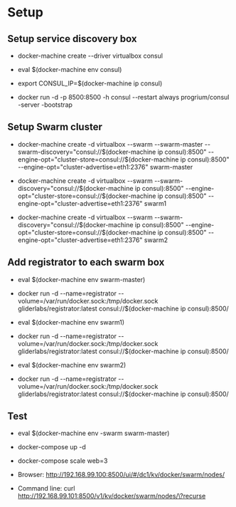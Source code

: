 Setup
====

Setup service discovery box
---------------------------------
- docker-machine create --driver virtualbox consul

- eval $(docker-machine env consul)

- export CONSUL_IP=$(docker-machine ip consul)

- docker run -d -p 8500:8500 -h consul --restart always progrium/consul -server -bootstrap

Setup Swarm cluster
-------------------------
- docker-machine create -d virtualbox  --swarm --swarm-master --swarm-discovery="consul://$(docker-machine ip consul):8500"  --engine-opt="cluster-store=consul://$(docker-machine ip consul):8500" --engine-opt="cluster-advertise=eth1:2376" swarm-master

- docker-machine create -d virtualbox  --swarm --swarm-discovery="consul://$(docker-machine ip consul):8500"  --engine-opt="cluster-store=consul://$(docker-machine ip consul):8500" --engine-opt="cluster-advertise=eth1:2376" swarm1

- docker-machine create -d virtualbox  --swarm --swarm-discovery="consul://$(docker-machine ip consul):8500"  --engine-opt="cluster-store=consul://$(docker-machine ip consul):8500" --engine-opt="cluster-advertise=eth1:2376" swarm2

Add registrator to each swarm box
------------------------------------
- eval $(docker-machine env swarm-master)

- docker run -d --name=registrator --volume=/var/run/docker.sock:/tmp/docker.sock gliderlabs/registrator:latest consul://$(docker-machine ip consul):8500/

- eval $(docker-machine env swarm1)

- docker run -d --name=registrator --volume=/var/run/docker.sock:/tmp/docker.sock gliderlabs/registrator:latest consul://$(docker-machine ip consul):8500/

- eval $(docker-machine env swarm2)

- docker run -d --name=registrator --volume=/var/run/docker.sock:/tmp/docker.sock gliderlabs/registrator:latest consul://$(docker-machine ip consul):8500/

Test
-------
- eval $(docker-machine env -swarm swarm-master)

- docker-compose up -d

- docker-compose scale web=3

- Browser: http://192.168.99.100:8500/ui/#/dc1/kv/docker/swarm/nodes/

- Command line: curl http://192.168.99.101:8500/v1/kv/docker/swarm/nodes/\?recurse
